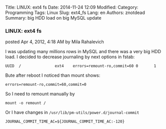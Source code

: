 Title: LINUX: ext4 fs
Date: 2014-11-24 12:09
Modified: 
Category: Programming
Tags: Linux
Slug: ext4_fs
Lang: en
Authors: znotdead
Summary: big HDD load on big MySQL update

### LINUX: ext4 fs
posted Apr 4, 2012, 4:18 AM by Mila Rahalevich

I was updating many millions rows in MySQL and there was a very big HDD load. I decided to decrease journaling by next options in fstab:
```
UUID  /               ext4    errors=remount-ro,commit=60 0       1
```

Bute after reboot I noticed than mount shows:
```
errors=remount-ro,commit=60,commit=0
```

So I need to remount manually by
```
mount -o remount /
```
Or I have changes in `/usr/lib/pm-utils/power.d/journal-commit`
```
JOURNAL_COMMIT_TIME_AC=${JOURNAL_COMMIT_TIME_AC:-120}
```
